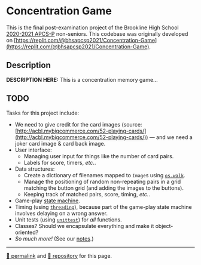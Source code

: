 # Concentration Game

This is the final post-examination project of the Brookline High School [2020-2021 APCS-P](https://sites.google.com/psbma.org/david-petty/archive/2020-2021/apcsp) non-seniors. This codebase was originally developed on [https://replit.com/@bhsapcsp2021/Concentration-Game](https://replit.com/@bhsapcsp2021/Concentration-Game).

## Description

**DESCRIPTION HERE:** This is a concentration memory game...

## TODO

Tasks for this project include:

- We need to give credit for the card images (source:[http://acbl.mybigcommerce.com/52-playing-cards/](http://acbl.mybigcommerce.com/52-playing-cards/)) &mdash; and we need a joker card image & card back image.
- User interface:
  - Managing user input for things like the number of card pairs.
  - Labels for score, timers, *etc.*.
- Data structures:
  - Create a dictionary of filenames mapped to `Image`s using [`os.walk`](https://docs.python.org/3/library/os.html#os.walk).
  - Manage the positioning of random non-repeating pairs in a grid matching the button grid (and adding the images to the buttons).
  - Keeping track of matched pairs, score, timing, *etc.*.
- Game-play [state machine](https://en.wikipedia.org/wiki/Mealy_machine).
- Timing (using [`threading`](https://docs.python.org/3/library/threading.html)), because part of the game-play state machine involves delaying on a wrong answer.
- Unit tests (using [`unittest`](https://docs.python.org/3/library/unittest.html)) for *all* functions.
- Classes? Should we encapsulate everything and make it object-oriented?
- *So much more!* (See our [notes](https://drive.google.com/file/d/1UhX4aK-9mBqioveEm5JWuqGeYFfpsKQS/view).)

<hr>

[&#128279; permalink](https://psb-2020-2021-apcsp.github.io/concentration-game) and [&#128297; repository](https://github.com/psb-2020-2021-apcsp/concentration-game) for this page.
